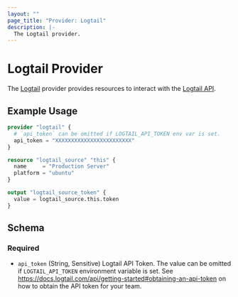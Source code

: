 ```yaml
---
layout: ""
page_title: "Provider: Logtail"
description: |-
  The Logtail provider.
---
```


# Logtail Provider

The [Logtail](https://logtail.com) provider provides resources to interact with the [Logtail API](https://docs.logtail.com/api/getting-started).

## Example Usage

```terraform
provider "logtail" {
  # `api_token` can be omitted if LOGTAIL_API_TOKEN env var is set.
  api_token = "XXXXXXXXXXXXXXXXXXXXXXXX"
}

resource "logtail_source" "this" {
  name     = "Production Server"
  platform = "ubuntu"
}

output "logtail_source_token" {
  value = logtail_source.this.token
}
```

<!-- schema generated by tfplugindocs -->
## Schema

### Required

- `api_token` (String, Sensitive) Logtail API Token. The value can be omitted if `LOGTAIL_API_TOKEN` environment variable is set. See https://docs.logtail.com/api/getting-started#obtaining-an-api-token on how to obtain the API token for your team.
